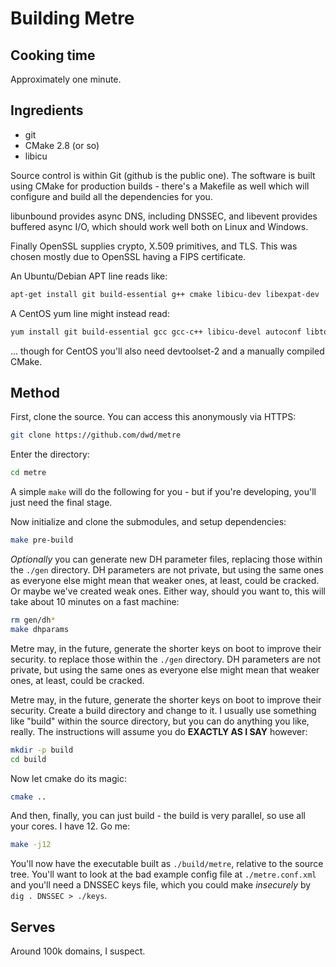 Building Metre
=======

Cooking time
----

Approximately one minute.

Ingredients
----

* git
* CMake 2.8 (or so)
* libicu

Source control is within Git (github is the public one). The software is built using CMake
for production builds - there's a Makefile as well which will
configure and build all the dependencies for you.

libunbound provides async DNS, including DNSSEC, and libevent provides buffered async
I/O, which should work well both on Linux and Windows.

Finally OpenSSL supplies crypto, X.509 primitives, and TLS. This was chosen mostly due
to OpenSSL having a FIPS certificate.

An Ubuntu/Debian APT line reads like:

```sh
apt-get install git build-essential g++ cmake libicu-dev libexpat-dev
```

A CentOS yum line might instead read:

```sh
yum install git build-essential gcc gcc-c++ libicu-devel autoconf libtool valgrind make wget tar rpm-build redhat-lsb-core expat-devel bind-utils
```

... though for CentOS you'll also need devtoolset-2 and a manually compiled CMake.

Method
----

First, clone the source. You can access this anonymously via HTTPS:

```sh
git clone https://github.com/dwd/metre
```

Enter the directory:

```sh
cd metre
```


A simple `make` will do the following for you - but if you're developing, you'll just need the final stage.

Now initialize and clone the submodules, and setup dependencies:

```sh
make pre-build
```

*Optionally* you can generate new DH parameter files,
replacing those within the `./gen` directory. DH parameters are not private, but using
the same ones as everyone else might mean that weaker ones, at least, could be cracked. Or maybe we've created weak ones. Either way, should you want to, this will take about 10 minutes on a fast machine:

```sh
rm gen/dh*
make dhparams
```

Metre may, in the future, generate the shorter keys on boot to improve their security.
to replace those within the `./gen` directory. DH parameters are not private, but using
the same ones as everyone else might mean that weaker ones, at least, could be cracked.

Metre may, in the future, generate the shorter keys on boot to improve their security.
Create a build directory and change to it. I usually use something like "build" within the
source directory, but you can do anything you like, really. The instructions will assume
you do **EXACTLY AS I SAY** however:

```sh
mkdir -p build
cd build
```

Now let cmake do its magic:

```sh
cmake ..
```

And then, finally, you can just build - the build is very parallel, so use all your cores. I
have 12. Go me:

```sh
make -j12
```

You'll now have the executable built as `./build/metre`, relative to the source tree. You'll
want to look at the bad example config file at `./metre.conf.xml` and you'll need a DNSSEC
keys file, which you could make *insecurely* by `dig . DNSSEC > ./keys`. 

Serves
----

Around 100k domains, I suspect.
